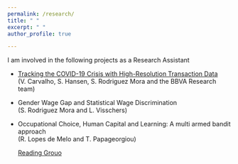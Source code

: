 ```yaml
---
permalink: /research/
title: " "
excerpt: " "
author_profile: true

---
```


I am involved in the following projects as a Research Assistant

- [Tracking the COVID-19 Crisis with High-Resolution Transaction Data](https://conference.nber.org/conf_papers/f143494.pdf) <br>
   (V. Carvalho, S. Hansen, S. Rodriguez Mora and the BBVA Research team)
   
- Gender Wage Gap and Statistical Wage Discrimination <br>
   (S. Rodriguez Mora and L. Visschers)
   
- Occupational Choice, Human Capital and Learning: A multi armed bandit approach <br>
   (R. Lopes de Melo and T. Papageorgiou)
   
   
    [Reading Grouo](/non-menu-page/)
  

